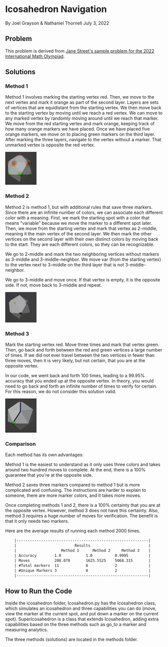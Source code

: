 # Icosahedron Navigation
By Joel Grayson & Nathaniel Thornell 
July 3, 2022

## Problem
This problem is derived from [Jane Street's sample problem for the 2022
International Math Olympiad](https://www.janestreet.com/imo2022/).

## Solutions

### Method 1
Method 1 involves marking the starting vertex red. Then, we move to the
next vertex and mark it orange as part of the second layer. Layers are
sets of vertices that are equidistant from the starting vertex. We then
move back to the starting vertex by moving until we reach a red vertex.
We can move to any marked vertex by randomly moving around until we
reach that marker. We move from the red starting vertex and mark orange,
keeping track of how many orange markers we have placed. Once we have
placed five orange markers, we move on to placing green markers on the
third layer. After marking the three layers, navigate to the vertex
without a marker. That unmarked vertex is opposite the red vertex.

<img src='./LaTeX%20explanation/images/model1.jpg' width='100px'>

### Method 2
Method 2 is method 1, but with additional rules that save three markers.
Since there are an infinite number of colors, we can associate each
different color with a meaning. First, we mark the starting spot with a
color that means \"variable\" because we move the marker to a different
spot later. Then, we move from the starting vertex and mark that vertex
as 2-middle, meaning it the main vertex of the second layer. We then
mark the other vertices on the second layer with their own distinct
colors by moving back to the start. They are each different colors, so
they can be recognizable.

We go to 2-middle and mark the two neighboring vertices without markers
as 3-middle and 3-middle-neighbor. We move var (from the starting
vertex) to the vertex next to 3-middle on the third layer that is not
3-middle-neighbor.

We go to 3-middle and move once. If that vertex is empty, it is the
opposite side. If not, move back to 3-middle and repeat.

<img src='./LaTeX%20explanation/images/model2.jpg' width='100px'>

### Method 3
Mark the starting vertex red. Move three times and mark that vertex
green. Then, go back and forth between the red and green vertices a
large number of times. If we did not ever travel between the two
vertices in fewer than three moves, then it is very likely, but not
certain, that you are at the opposite vertex.

In our code, we went back and forth 100 times, leading to a 99.95%
accuracy that you ended up at the opposite vertex. In theory, you would
need to go back and forth an infinite number of times to verify for
certain. For this reason, we do not consider this solution valid.

<img src='./LaTeX%20explanation/images/model3.jpg' width='100px'>

### Comparison

Each method has its own advantages:

Method 1 is the easiest to understand as it only uses three colors and
takes around two hundred moves to complete. At the end, there is a 100%
guarantee that you're at the opposite side.

Method 2 saves three markers compared to method 1 but is more
complicated and confusing. The instructions are harder to explain to
someone, there are more marker colors, and it takes more moves.

Once completing methods 1 and 2, there is a 100% certainty that you are
at the opposite vertex. However, method 3 does not have this certainty.
Also, method 3 requires a huge number of moves for verification. The
benefit is that it only needs two markers.

Here are the average results of running each method 2000 times.
```
    |-----------------------------------------------------------|
    |                          Results                          |
    |                    Method 1      Method 2     Method 3    |
    | Accuracy        1.0           1.0          0.9995         |
    | Moves           208.078       1625.5525    5068.315       |
    | #Total markers  11            8            2              |
    | #Unique Markers 3             8            2              |
    |-----------------------------------------------------------|
```

## How to Run the Code
Inside the icosahedron folder, Icosahedron.py has the Icosahedron class, which simulates an icosahedron and three capabilities you can do (move, view the marker at the current spot, and put down a marker on the current spot). SuperIcosahedron is a class that extends Icosahedron, adding extra capabilities based on the three methods such as go_to a marker and measuring analytics.

The three methods (solutions) are located in the methods folder.
